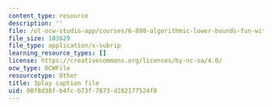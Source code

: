 ```yaml
---
content_type: resource
description: ''
file: /ol-ocw-studio-app/courses/6-890-algorithmic-lower-bounds-fun-with-hardness-proofs-fall-2014/00f8d38fb4fcb73f7873d282177524f8_Ih0cPR745fM.srt
file_size: 103629
file_type: application/x-subrip
learning_resource_types: []
license: https://creativecommons.org/licenses/by-nc-sa/4.0/
ocw_type: OCWFile
resourcetype: Other
title: 3play caption file
uid: 00f8d38f-b4fc-b73f-7873-d282177524f8
---
```

